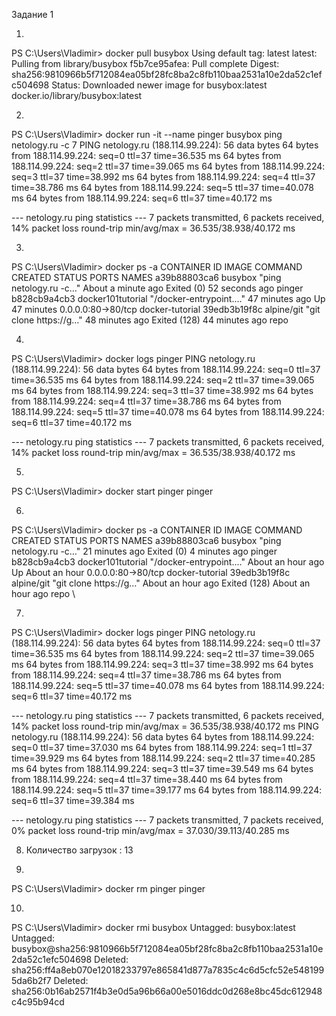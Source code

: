 Задание 1

1.
PS C:\Users\Vladimir> docker pull busybox
Using default tag: latest
latest: Pulling from library/busybox
f5b7ce95afea: Pull complete
Digest: sha256:9810966b5f712084ea05bf28fc8ba2c8fb110baa2531a10e2da52c1efc504698
Status: Downloaded newer image for busybox:latest
docker.io/library/busybox:latest

2. 
PS C:\Users\Vladimir> docker run -it --name pinger busybox ping netology.ru -c 7
PING netology.ru (188.114.99.224): 56 data bytes
64 bytes from 188.114.99.224: seq=0 ttl=37 time=36.535 ms
64 bytes from 188.114.99.224: seq=2 ttl=37 time=39.065 ms
64 bytes from 188.114.99.224: seq=3 ttl=37 time=38.992 ms
64 bytes from 188.114.99.224: seq=4 ttl=37 time=38.786 ms
64 bytes from 188.114.99.224: seq=5 ttl=37 time=40.078 ms
64 bytes from 188.114.99.224: seq=6 ttl=37 time=40.172 ms

--- netology.ru ping statistics ---
7 packets transmitted, 6 packets received, 14% packet loss
round-trip min/avg/max = 36.535/38.938/40.172 ms

3.
PS C:\Users\Vladimir> docker ps -a
CONTAINER ID   IMAGE               COMMAND                  CREATED              STATUS                        PORTS                NAMES
a39b88803ca6   busybox             "ping netology.ru -c…"   About a minute ago   Exited (0) 52 seconds ago                          pinger
b828cb9a4cb3   docker101tutorial   "/docker-entrypoint.…"   47 minutes ago       Up 47 minutes                 0.0.0.0:80->80/tcp   docker-tutorial
39edb3b19f8c   alpine/git          "git clone https://g…"   48 minutes ago       Exited (128) 44 minutes ago                        repo

4.
PS C:\Users\Vladimir> docker logs pinger
PING netology.ru (188.114.99.224): 56 data bytes
64 bytes from 188.114.99.224: seq=0 ttl=37 time=36.535 ms
64 bytes from 188.114.99.224: seq=2 ttl=37 time=39.065 ms
64 bytes from 188.114.99.224: seq=3 ttl=37 time=38.992 ms
64 bytes from 188.114.99.224: seq=4 ttl=37 time=38.786 ms
64 bytes from 188.114.99.224: seq=5 ttl=37 time=40.078 ms
64 bytes from 188.114.99.224: seq=6 ttl=37 time=40.172 ms

--- netology.ru ping statistics ---
7 packets transmitted, 6 packets received, 14% packet loss
round-trip min/avg/max = 36.535/38.938/40.172 ms

5.
PS C:\Users\Vladimir> docker start pinger
pinger


6.
PS C:\Users\Vladimir> docker ps -a
CONTAINER ID   IMAGE               COMMAND                  CREATED             STATUS                           PORTS                NAMES
a39b88803ca6   busybox             "ping netology.ru -c…"   21 minutes ago      Exited (0) 4 minutes ago                              pinger
b828cb9a4cb3   docker101tutorial   "/docker-entrypoint.…"   About an hour ago   Up About an hour                 0.0.0.0:80->80/tcp   docker-tutorial
39edb3b19f8c   alpine/git          "git clone https://g…"   About an hour ago   Exited (128) About an hour ago                        repo
\


7.
PS C:\Users\Vladimir> docker logs pinger
PING netology.ru (188.114.99.224): 56 data bytes
64 bytes from 188.114.99.224: seq=0 ttl=37 time=36.535 ms
64 bytes from 188.114.99.224: seq=2 ttl=37 time=39.065 ms
64 bytes from 188.114.99.224: seq=3 ttl=37 time=38.992 ms
64 bytes from 188.114.99.224: seq=4 ttl=37 time=38.786 ms
64 bytes from 188.114.99.224: seq=5 ttl=37 time=40.078 ms
64 bytes from 188.114.99.224: seq=6 ttl=37 time=40.172 ms

--- netology.ru ping statistics ---
7 packets transmitted, 6 packets received, 14% packet loss
round-trip min/avg/max = 36.535/38.938/40.172 ms
PING netology.ru (188.114.99.224): 56 data bytes
64 bytes from 188.114.99.224: seq=0 ttl=37 time=37.030 ms
64 bytes from 188.114.99.224: seq=1 ttl=37 time=39.929 ms
64 bytes from 188.114.99.224: seq=2 ttl=37 time=40.285 ms
64 bytes from 188.114.99.224: seq=3 ttl=37 time=39.549 ms
64 bytes from 188.114.99.224: seq=4 ttl=37 time=38.440 ms
64 bytes from 188.114.99.224: seq=5 ttl=37 time=39.177 ms
64 bytes from 188.114.99.224: seq=6 ttl=37 time=39.384 ms

--- netology.ru ping statistics ---
7 packets transmitted, 7 packets received, 0% packet loss
round-trip min/avg/max = 37.030/39.113/40.285 ms

8.  Количество загрузок : 13

9.
PS C:\Users\Vladimir> docker rm pinger
pinger

10. 
PS C:\Users\Vladimir> docker rmi busybox
Untagged: busybox:latest
Untagged: busybox@sha256:9810966b5f712084ea05bf28fc8ba2c8fb110baa2531a10e2da52c1efc504698
Deleted: sha256:ff4a8eb070e12018233797e865841d877a7835c4c6d5cfc52e5481995da6b2f7
Deleted: sha256:0b16ab2571f4b3e0d5a96b66a00e5016ddc0d268e8bc45dc612948c4c95b94cd
